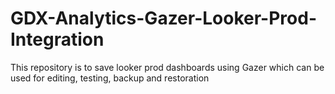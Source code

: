 # GDX-Analytics-Gazer-Looker-Prod-Integration
This repository is to save looker prod dashboards using Gazer which can be used for editing, testing, backup and restoration
